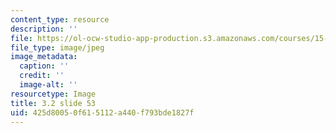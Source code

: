 ```yaml
---
content_type: resource
description: ''
file: https://ol-ocw-studio-app-production.s3.amazonaws.com/courses/15-s21-nuts-and-bolts-of-business-plans-january-iap-2014/425d80050f615112a440f793bde1827f_Slide53.JPG
file_type: image/jpeg
image_metadata:
  caption: ''
  credit: ''
  image-alt: ''
resourcetype: Image
title: 3.2 slide 53
uid: 425d8005-0f61-5112-a440-f793bde1827f
---
```

